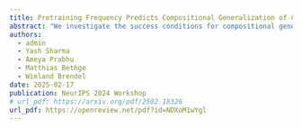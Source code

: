 ```yaml
---
title: Pretraining Frequency Predicts Compositional Generalization of CLIP on Real-World Tasks
abstract: "We investigate the success conditions for compositional generalization of CLIP models on real-world data through performance prediction. Prior work shows that CLIP requires exponentially more pretraining data for linear performance gains on individual concepts. This sample-inefficient scaling could be mitigated if CLIP systematically understood new inputs as compositions of learned components, allowing rare observation to be mapped to common concepts. To explore CLIP's compositional generalization ability, we filter retrieval corpora for samples with object combinations not present in the pretraining corpus. We show that CLIP's performance on these samples can be accurately predicted from the pretraining frequencies of individual objects. Our findings demonstrate that CLIP learns to disentangle objects observed in its pretraining data and can recompose them straightforwardly. Additionally, we are the first to show how this ability scales with pretraining data. For data curation in practice, our results suggest that balancing object occurrences improves generalization, which should benefit CLIP's efficiency and accuracy without scaling data volume."
authors:
  - admin
  - Yash Sharma
  - Ameya Prabhu
  - Matthias Bethge
  - Wieland Brendel
date: 2025-02-17
publication: NeurIPS 2024 Workshop
# url_pdf: https://arxiv.org/pdf/2502.18326
url_pdf: https://openreview.net/pdf?id=NDXoM1wYgl
---
```

